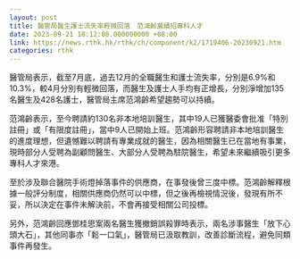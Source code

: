 ```yaml
---
layout: post
title: 醫管局醫生護士流失率輕微回落　范鴻齡冀續招專科人才
date: 2023-09-21 18:12:08.000000000 +08:00
link: https://news.rthk.hk/rthk/ch/component/k2/1719406-20230921.htm
categories: rthk
---
```


醫管局表示，截至7月底，過去12月的全職醫生和護士流失率，分別是6.9%和10.3%，較4月分別有輕微回落，而醫生及護士人手均有正增長，分別淨增加135名醫生及428名護士，醫管局主席范鴻齡希望趨勢可以持續。

范鴻齡表示，至今聘請約130名非本地培訓醫生，其中19人已獲醫委會批准「特別註冊」或「有限度註冊」，當中9人已開始上班。范鴻齡形容聘請非本地培訓醫生的進度理想，但遺憾難以聘請有專業成就的醫生，因為相關醫生已在當地有事業，現時部分人受聘為副顧問醫生、大部分人受聘為駐院醫生，希望未來繼續吸引更多專科人才來港。

至於涉及聯合醫院手術燈掉落事件的供應商，在事發後曾三度中標。范鴻齡解釋根據一般評分制度，相關供應商仍然可以中標，但之後再檢視情況後，發現有所不妥，所以決定在事件未解決前，不會再接受相關公司投標。

另外，范鴻齡回應鄧桂思案兩名醫生獲撤銷誤殺罪時表示，兩名涉事醫生「放下心頭大石」，其他同事亦「鬆一口氣」，醫管局已汲取教訓，改善診斷流程，避免同類事件再發生。
